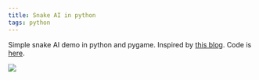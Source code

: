 ```yaml
---
title: Snake AI in python
tags: python
---
```


Simple snake AI demo in python and pygame.
Inspired by [this blog](http://hawstein.com/posts/snake-ai.html).
Code is [here](https://gist.github.com/scturtle/5678355).

![](http://dl.dropboxusercontent.com/u/1551217/share/snake.gif)
